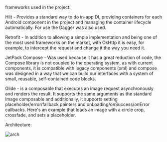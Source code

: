 frameworks used in the project:

Hilt - Provides a standard way to do in-app DI, providing containers for each Android component in the project and managing the container lifecycle automatically. For use the Dagger was also used.

Retrofit - In addition to allowing a simple implementation and being one of the most used frameworks on the market, with OkHttp it is easy, for example, to intercept the request and change it the way you need it.

JetPack Compose - Was used because it has a great reduction of code, the Compose library is not coupled to the operating system, as with current components, it is compatible with legacy components (xml) and compose was designed in a way that we can build our interfaces with a system of small, reusable, self-contained code blocks.

Glide - is a composable that executes an image request asynchronously and renders the result. It supports the same arguments as the standard Image composable and additionally, it supports setting placeholder/error/fallback painters and onLoading/onSuccess/onError callbacks. Here's an example that loads an image with a circle crop, crossfade, and sets a placeholder.

Architecture:

![arch](https://github.com/user-attachments/assets/26bc3f55-68cb-467d-b079-dbd9e5215434)
